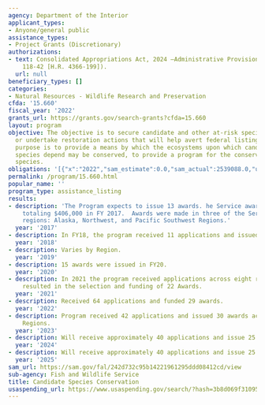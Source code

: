 ```yaml
---
agency: Department of the Interior
applicant_types:
- Anyone/general public
assistance_types:
- Project Grants (Discretionary)
authorizations:
- text: Consolidated Appropriations Act, 2024 —Administrative Provisions (Pub. L.
    118-42 [H.R. 4366-199]).
  url: null
beneficiary_types: []
categories:
- Natural Resources - Wildlife Research and Preservation
cfda: '15.660'
fiscal_year: '2022'
grants_url: https://grants.gov/search-grants?cfda=15.660
layout: program
objective: The objective is to secure candidate and other at-risk species information
  or undertake restoration actions that will help avert federal listing of species.  The
  purpose is to provide a means by which the ecosystems upon which candidate and at-risk
  species depend may be conserved, to provide a program for the conservation of these
  species.
obligations: '[{"x":"2022","sam_estimate":0.0,"sam_actual":2539088.0,"usa_spending_actual":2703444.56},{"x":"2023","sam_estimate":0.0,"sam_actual":2308817.0,"usa_spending_actual":2465776.49},{"x":"2024","sam_estimate":1500000.0,"sam_actual":0.0,"usa_spending_actual":4131620.69}]'
permalink: /program/15.660.html
popular_name: ''
program_type: assistance_listing
results:
- description: 'The Program expects to issue 13 awards. he Service awarded 16 grants
    totaling $406,000 in FY 2017.  Awards were made in three of the Service’s eight
    regions: Alaska, Northwest, and Pacific Southwest Regions.'
  year: '2017'
- description: In FY18, the program received 11 applications and issued 11 awards.
  year: '2018'
- description: Varies by Region.
  year: '2019'
- description: 15 awards were issued in FY20.
  year: '2020'
- description: In 2021 the program received applications across eight regions and
    resulted in the selection and funding of 22 Awards.
  year: '2021'
- description: Received 64 applications and funded 29 awards.
  year: '2022'
- description: Program received 42 applications and issued 30 awards across all FWS
    Regions.
  year: '2023'
- description: Will receive approximately 40 applications and issue 25 awards.
  year: '2024'
- description: Will receive approximately 40 applications and issue 25 awards.
  year: '2025'
sam_url: https://sam.gov/fal/242d732c95b14221961295ddd08412cd/view
sub-agency: Fish and Wildlife Service
title: Candidate Species Conservation
usaspending_url: https://www.usaspending.gov/search/?hash=3b8d069f310959bed6298c141d938c1b
---
```

